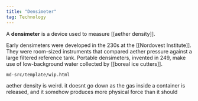 ```yaml
---
title: "Densimeter"
tag: Technology
---
```


A **densimeter** is a device used to measure [[aether density]]. 

Early densimeters were developed in the 230s at the [[Nordovest Institute]]. They were room-sized instruments that compared aether pressure against a large filtered reference tank. Portable densimeters, invented in 249, make use of low-background water collected by [[boreal ice cutters]].

```{.include}
md-src/template/wip.html
```

aether density is weird. it doesnt go down as the gas inside a container is released, and it somehow produces more physical force than it should
